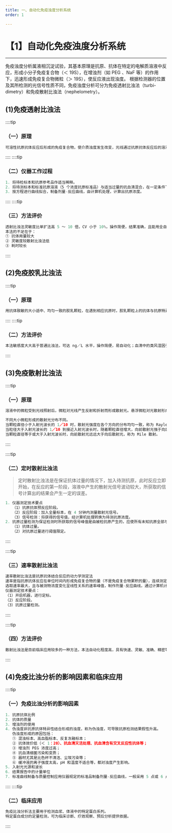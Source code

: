 ```yaml
---
title: 一、自动化免疫浊度分析系统
order: 1

---
```


# 【1】自动化免疫浊度分析系统

<kaodian :text="'免疫学检验记忆卡'" />

<!-- ###### 第二十章 免疫检验自动化仪器分析

> 临床免疫学检验 -->

<beitiM/>

---

免疫浊度分析属液相沉淀试验，其基本原理是抗原、抗体在特定的电解质溶液中反应，形成小分子免疫复合物（＜ 19S），在增浊剂（如 PEG 、NaF 等）的作用下，迅速形成免疫复合物微粒（＞ 19S），使反应液出现浊度。
根据检测器的位置及其所检测的光信号性质不同，免疫浊度分析可分为免疫透射比浊法（turbi-dimetry）和免疫散射比浊法（nephelometry）。

## (1)免疫透射比浊法

<son :text="'免疫学检验记忆卡'" text223="(1)免疫透射比浊法" :textOption="[['了解','专业知识'],['掌握','专业知识'],['熟练掌握','专业知识']]" />

::::tip

### （一）原理

```js
可溶性抗原抗体反应后形成的免疫复合物，使介质浊度发生改变，光线通过抗原抗体反应后的溶液时，被其中的免疫复合物微粒吸收，在保持抗体过量的情况下，吸光度（A 值）与免疫复合物量呈正相关。与已知浓度的抗原标准品相比较，可确定标本中抗原的含量。
```

::::
::::tip

### （二）仪器工作过程

```js
1. 将待检标本和抗原参考品作适当稀释。
2. 将待测标本和标准抗原溶液（5 个浓度抗原标准品）与适当过量的抗血清混合，在一定条件下，抗原抗体反应完成后，在 340nm 处测定各管吸光度。
3. 按方程进行曲线拟合，制备剂量-反应曲线，由计算机处理，计算出抗原浓度。
```

::::
::::tip

### （三）方法评价

```js
透射比浊法灵敏度比单扩法高 5 ～ 10 倍，CV 小于 10%，操作简便，结果准确，且能用全自动或半全自动生化分析仪进行检测，常用于生化指标的测定。
本法的不足在于：
① 抗体用量较大
② 灵敏度较散射比浊法低
③ 耗时较长
```

::::

## (2)免疫胶乳比浊法

<son :text="'免疫学检验记忆卡'" text224="(2)免疫胶乳比浊法" :textOption="[['了解','专业知识'],['了解','专业知识'],['掌握','专业知识']]" />

::::tip

### （一）原理

```js
用抗体致敏的大小适中、均匀一致的胶乳颗粒，在遇到相应抗原时，胶乳颗粒上的抗体与抗原特异结合，引起胶乳颗粒凝聚。分散的单个胶乳颗粒直径位于入射光波长之内，不阻碍光线通过，当 2 个或 2 个以上胶乳颗粒凝聚时，透射光和散射光即出现显著变化。抗原-抗体反应后溶液的吸光度或散射光强度与待测抗原浓度呈正相关。采用透射比浊法或散射比浊法测定。

```

::::
::::tip

### （二）方法评价

```js
本法敏感度大大高于普通比浊法，可达 ng／L 水平，操作简便，易自动化；血清中的类风湿因子（RF）可与 IgG Fc 段结合，使 IgG 致敏胶乳颗粒出现非特异性凝集，用 F（ab’）2 片段代替 IgG 既可消除此干扰，又可克服 IgG 致敏胶的自凝现象；免疫胶乳轻度自凝或抗体活性降低会严重影响结果。
```

::::

## (3)免疫散射比浊法

<son :text="'免疫学检验记忆卡'" text225="(3)免疫散射比浊法" :textOption="[['掌握','专业知识'],['熟练掌握','专业知识'],['熟练掌握','专业知识']]" />

::::tip

### （一）原理

```js
溶液中的微粒受到光线照射后，微粒对光线产生反射和折射而形成散射光。悬浮微粒对光散射形成的散射光强度与微粒的大小、数量、入射光的波长和强度、测量角度等因素密切相关。

不同大小微粒形成的散射光分布不同。
当颗粒直径小于入射光波长的 1／10 时，散射光强度在各个方向的分布均匀一致，称为 Rayleigh 散射；
当粒径大于入射光波长的 1／10 到接近入射光波长时，随着颗粒直径增大，向前散射光强于向后散射光，称为 Debye 散射；
当颗粒直径等于或大于入射光波长时，向前散射光远远大于向后散射光，称为 Mile 散射。
```

::::

::::tip

### （二）定时散射比浊法

> 定时散射比浊法是在保证抗体过量的情况下，加入待测抗原，此时反应立即开始，在反应的第一阶段，溶液中产生的散射光信号波动较大，所获取的信号计算出的结果会产生一定的误差。

```js
1. 仪器测定技术要点
   （1）抗原抗体预反应阶段。
   （2）反应阶段：加入全量标本，在 4 分钟内测量散射光信号。
   （3）信号检测：将获得的信号值，经计算机处理转换为待测抗原浓度。
2. 抗原过量检测为保证检测时所获取的信号峰值是由被检抗原产生的，应使所有未知抗原全部与抗体结合形成抗原-抗体复合物，在本方法中采用了两项保证措施：
   （1）抗体过量。
   （2）对抗原过量进行阈值限定。
```

::::

::::tip

### （三）速率散射比浊法

```js
速率散射比浊法是抗原抗体结合反应的动力学测定法
速率是指抗原抗体反应在单位时间内形成免疫复合物的量（不是免疫复合物累积的量），连续测定各单位时间内复合物形成的速率与其产生的散射光信号联系在一起，形成动态的速率散射比浊法，每项检测仅 1 ～ 2 分钟即可完成。
选取速率最大，且与被测物浓度变化呈线性关系的速率峰值，制作剂量-反应曲线，通过计算机计算可获得被测物浓度的量。
仪器测定技术要点：
（1）开启机器，进行定标。
（2）反应阶段。
（3）抗原过量检测。
```

::::

::::tip

### （四）方法评价

```js
散射比浊法是目前临床应用较多的一种方法，本法自动化程度高，具有快速、灵敏、准确、精密等优点。采用抗原过量检测方法，保证了结果的准确性。但仪器和试剂价格比较贵，对抗体的质量要求很高。
```

::::

## (4)免疫比浊分析的影响因素和临床应用

<son :text="'免疫学检验记忆卡'" text226="(4)免疫比浊分析的影响因素和临床应用" :textOption="[['掌握','专业实践能力'],['掌握','专业实践能力'],['掌握','专业实践能力']]" />

::::tip

### （一）免疫比浊分析的影响因素

```js
1. 抗原抗体比例
2. 抗体的质量
3. 增浊剂的使用
4. 伪浊度非抗原抗体特异性结合形成的浊度，称为伪浊度，可导致抗原检测结果假性升高。
   伪浊度形成的原因包括：
   ① 混浊标本、高血脂标本、反复冻融标本；
   ② 抗体效价低（＜ 1：20）、抗血清灭活处理、抗血清含有交叉反应性抗体等；
   ③ 增浊剂 PEG 浓度过高；
   ④ 抗血清细菌污染和变质；
   ⑤ 器材尤其是比色杯不清洁、尘埃污染等；
   ⑥ 缓冲液的离子强度太高，pH 和温度不适合等，都对浊度产生影响。
5. 入射光光源和波长
6. 结果报告中的计量单位
7. 标准曲线制备与质量控制应用仪器规定的标准品制备剂量-反应曲线，一般采用 5 点或 6 点定标，然后选择适当的数学方法进行曲线拟合；每更换一批试剂，应重新制备剂量-反应曲线。为保证结果准确可靠，选取合适的质控血清，每次开机进行室内质量控制是极其必要的。

```

::::
::::tip

### （二）临床应用

```js
免疫比浊分析法主要用于检测血浆、体液中的特定蛋白系列。
特定蛋白成分的定量检测，可为临床诊断、疗效观察、预后分析提供依据。
```

::::
